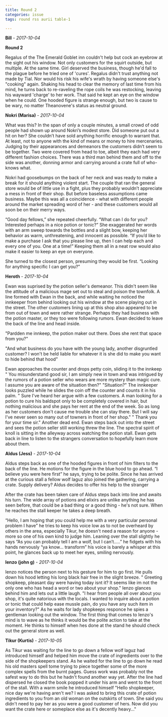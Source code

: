```yaml
---
title: Round 2
categories: issue
tags: round rss aurii table-1

---
```


**Bill** - *2017-10-04*

**Round 2**

Regalus of the The Emerald Goblet inn couldn't help but cock an eyebrow at the sight out his window. Not only customers for the squirt outside, but multiple. At the same time. Girl deserved the business, though he'd fall to the plague before he tried one of 'cures'. Regalus didn't trust anything not made by Tial. Nor would his risk his wife's wrath by having someone else's "cooking" again. Shaking his head to clear the memory of last time from his mind, he turns back to re-raveling the rope coils he was restocking, leaving his wayward 'charge' to her work. That said he kept an eye on the window when he could. One hooded figure is strange enough, but two is cause to be wary, no matter Theanovene's status as neutral ground.

**Nokri (Marisa)** - *2017-10-04*

What was this? In the span of only a couple minutes, a small crowd of odd people had shown up around Nokri’s modest store. Did someone put out a hit on her? She couldn’t have sold anything horrific enough to warrant that. At least, not to anyone with the kind of means or money to hire mercenaries. Judging by their appearances and demeanors the customers didn’t seem to be together. Two were covered from head to toe, albeit they each had very different fashion choices. There was a third man behind them and off to the side was another, donning armor and carrying around a crate full of who-knows what.

Nokri had goosebumps on the back of her neck and was ready to make a break for it should anything violent start. The couple that ran the general store would be of little use in a fight, plus they probably wouldn’t appreciate a mess in front of their shop. But before baseless assumptions came business. Maybe this was all a coincidence - what with different people around the market spreading word of her - and these customers would all soon be on their merry ways.

“Good day fellows,” she repeated cheerfully. “What can I do for you? Interested perhaps in a nice potion or tonic?” She exaggerated her words with an arm sweep towards the bottles and a slight bow, keeping her behavior as warm, unthreatening, and innocent as possible. “If you’d like to make a purchase I ask that you please line up, then I can help each and every one of you. One at a time!” Keeping them all in a neat row would also make it easier to keep an eye on everyone.

She turned to the closest person, presuming they would be first. “Looking for anything specific I can get you?”

**Heroth** - *2017-10-04*

Ewan was suprised by the potion seller's demeanor. This didn't seem like the attitude of a malicious mage set out to steal and poison the townfolk. A line formed with Ewan in the back, and while waiting he noticed the innkeeper from behind looking out his window at the scene playing out in the street. The other customers lining up at this shop also appeared to be from out of town and were rather strange. Perhaps they had business with the potion master, or they too were following rumors. Ewan decided to leave the back of the line and head inside.

"Pardden me innkeep, the potion maker out there. Does she rent that space from you?"

"And what business do you have with the young lady, another disgruntled customer? I won't be held liable for whatever it is she did to make you want to hide behind that hood"

Ewan approaches the counter and drops petty coin, sliding it to the innkeep
" You misunderstand good sir, I am simply new in town and was intrigued by the rumors of a potion seller who wears are more mystery than magic cure. I assume you are aware of the situation then?"
"Situation?" The innkeeper looks puzzled while he slides the coin off the counter and counts it in his palm.
 " Sure I've heard her argue with a few customers. A man looking for a potion to cure his baldspot only to be completely covered in hair, but nothing malicious and she pays her rent at the end of the week. So as long as her customers don't cause me trouble she can stay there. But I will say I've never seen so many out of towners in front of her shop."
" Thank you for your time sir."
Another dead end.
Ewan steps back out into the street and sees the potion seller still working threw the line.
The spectral spirit of knoll is sitting in the alleyway across watching the potion stall. Ewan gets back in line to listen to the strangers conversation to hopefully learn more about them.

**Aldus (Jess)** - *2017-10-04*

Aldus steps back as one of the hooded figures in front of him filters to the back of the line. He motions for the figure in the blue hood to go ahead. “I believe you were here first” he says, trying to be polite. Since he has arrived at the curious stall a fellow wolf laguz also joined the gathering, carrying a crate. Supply delivery? Aldus decides to offer his help to the stranger 

After the crate has been taken care of Aldus steps back into line and awaits his turn. The wide array of potions and elixirs are unlike anything he has seen before, that could be a bad thing or a good thing - he's not sure.  When he reaches the stall keeper he takes a deep breath. 

“Hello, I am hoping that you could help me with a very particular personal problem I have” he tries to keep his voice low as to not be overheard by others in the area, especially Tikur, he doesn't need a reason for anyone - more so one of his own kind to judge him. Leaning over the stall slightly he says “As you can probably tell I am a wolf, but I can’t…..” he fidgets with his hands nervously “ya know… transform” his voice is barely a whisper at this point, he glances back up to meet her eyes, smiling nervously.

**Ienzo (john g)** - *2017-10-04*

Ienzo notices the person next to his gesture for him to go first. He pulls down his hood letting his long black hair free in the slight breeze. 
 " Greeting shopkeep, pleasant day were having today isnt it? It seems like im not the only one who has head a word or two about your shop." Ienzo glances behind him and lets out a little laugh.  "I hear from people all over about you shop, it's quite natorious with the locals.  I wanted to inquire about a potion or tonic that could help ease mussle pain, do you have any such item in your inventory?"  As  he waits for lady shopkeeps responce he spies a gentleman looking out the window. The first thing that comes to Ienzo's mind is to wave as he thinks it would be the polite action to take at the moment. He thinks to himself when hes done at the stand he should check out the general store as well.

**Tikur (Kurtis)** - *2017-10-05*

As Tikur was waiting for the line to go down a fellow wolf laguz had introduced himself and helped him move the crate of ingredients over to the side of the shopkeepers stand.  As he waited for the line to go down he read his old masters spell tome trying to piece together some of the more complex spells from the burnt pages.  Guess work was probably not the safest way to do this but he hadn't found another way yet.  After the line had dispersed he closed the book popped it under his arm and went to the front of the stall.  With a warm smile he introduced himself "Hello shopkeeper, nice day we're having aren't we?  I was asked to bring this crate of potion ingredients to you from an old woman on the outskirts of town.  She said you didn't need to pay her as you were a good customer of hers.  Now did you want the crate here or someplace else 
as it's decently heavy..."



<!-- re.findall('a.*?(?=a|$)', t+'x') -->